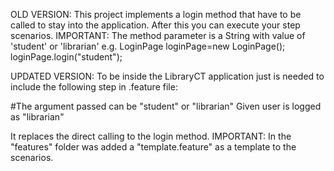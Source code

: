 OLD VERSION:
This project implements a login method that have to be called to stay into the application. After this you can execute your step scenarios.
 IMPORTANT: The method parameter is a String with value of 'student' or 'librarian'
  e.g.  LoginPage loginPage=new LoginPage();
        loginPage.login("student");

UPDATED VERSION:
To be inside the LibraryCT application just is needed to include the following step in .feature file:

#The argument passed can be "student" or "librarian"
Given user is logged as "librarian"

It replaces the direct calling to the login method.
IMPORTANT: In the "features" folder was added a "template.feature" as a template to the scenarios.
